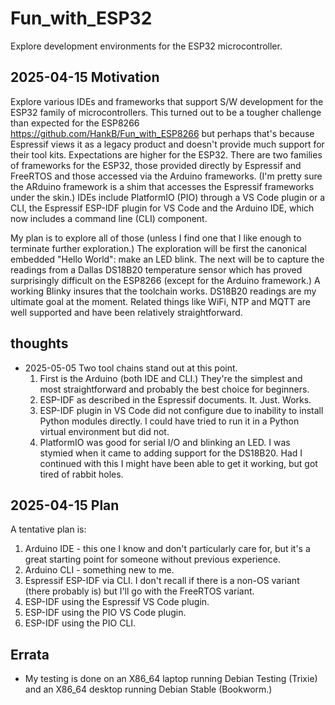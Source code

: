 # Fun_with_ESP32

Explore development environments for the ESP32 microcontroller.

## 2025-04-15 Motivation

Explore various IDEs and frameworks that support S/W development for the ESP32 family of microcontrollers. This turned out to be a tougher challenge than expected for the ESP8266 <https://github.com/HankB/Fun_with_ESP8266> but perhaps that's because Espressif views it as a legacy product and doesn't provide much support for their tool kits. Expectations are higher for the ESP32. There are two families of frameworks for the ESP32, those provided directly by Espressif and FreeRTOS and those accessed via the Arduino frameworks. (I'm pretty sure the ARduino framework is a shim that accesses the Espressif frameworks under the skin.) IDEs include PlatformIO (PIO) through a VS Code plugin or a CLI, the Espressif ESP-IDF plugin for VS Code and the Arduino IDE, which now includes a command line (CLI) component.

My plan is to explore all of those (unless I find one that I like enough to terminate further exploration.) The exploration will be first the canonical embedded "Hello World": make an LED blink. The next will be to capture the readings from a Dallas DS18B20 temperature sensor which has proved surprisingly difficult on the ESP8266 (except for the Arduino framework.) A working Blinky insures that the toolchain works. DS18B20 readings are my ultimate goal at the moment. Related things like WiFi, NTP and MQTT are well supported and have been relatively straightforward.

## thoughts

* 2025-05-05 Two tool chains stand out at this point. 
    1. First is the Arduino (both IDE and CLI.) They're the simplest and most straightforward and probably the best choice for beginners.
    1. ESP-IDF as described in the Espressif documents. It. Just. Works.
    1. ESP-IDF plugin in VS Code did not configure due to inability to install Python modules directly. I could have tried to run it in a Python virtual environment but did not.
    1. PlatformIO was good for serial I/O and blinking an LED. I was stymied when it came to adding support for the DS18B20. Had I continued with this I might have been able to get it working, but got tired of rabbit holes.

## 2025-04-15 Plan

A tentative plan is:

1. Arduino IDE - this one I know and don't particularly care for, but it's a great starting point for someone without previous experience.
1. Arduino CLI - something new to me.
1. Espressif ESP-IDF via CLI. I don't recall if there is a non-OS variant (there probably is) but I'll go with the FreeRTOS variant.
1. ESP-IDF using the Espressif VS Code plugin.
1. ESP-IDF using the PIO VS Code plugin.
1. ESP-IDF using the PIO CLI.

## Errata

* My testing is done on an X86_64 laptop running Debian Testing (Trixie) and an X86_64 desktop running Debian Stable (Bookworm.)
